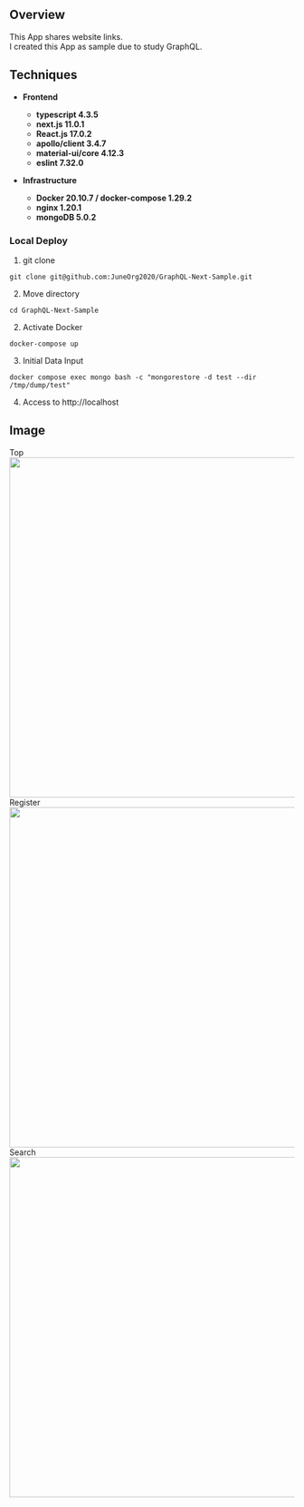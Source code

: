 ## Overview

This App shares website links.<br>
I created this App as sample due to study GraphQL.<br>

## Techniques

* __Frontend__
  * __typescript 4.3.5__
  * __next.js 11.0.1__
  * __React.js 17.0.2__
  * __apollo/client 3.4.7__
  * __material-ui/core 4.12.3__
  * __eslint 7.32.0__

* __Infrastructure__
  * __Docker 20.10.7 / docker-compose 1.29.2__
  * __nginx 1.20.1__
  * __mongoDB 5.0.2__

### Local Deploy

1.  git clone
```terminal
git clone git@github.com:JuneOrg2020/GraphQL-Next-Sample.git
```

2.  Move directory
```terminal
cd GraphQL-Next-Sample
```

2. Activate Docker
```terminal
docker-compose up
```

3. Initial Data Input
```terminal
docker compose exec mongo bash -c "mongorestore -d test --dir /tmp/dump/test"
```

4. Access to http://localhost

## Image
 Top <br>
<img src="https://user-images.githubusercontent.com/64642177/131006036-abece885-b393-444d-a439-5045a5206834.png" width=600><br>
 Register <br>
<img src="https://user-images.githubusercontent.com/64642177/131006095-a99a33f4-5704-4cbe-aa3e-01c88e0aba04.png" width=600><br>
 Search <br>
<img src="https://user-images.githubusercontent.com/64642177/131006127-17d0c0b0-d2c7-4457-8859-1a8049aa674a.png" width=600><br>


